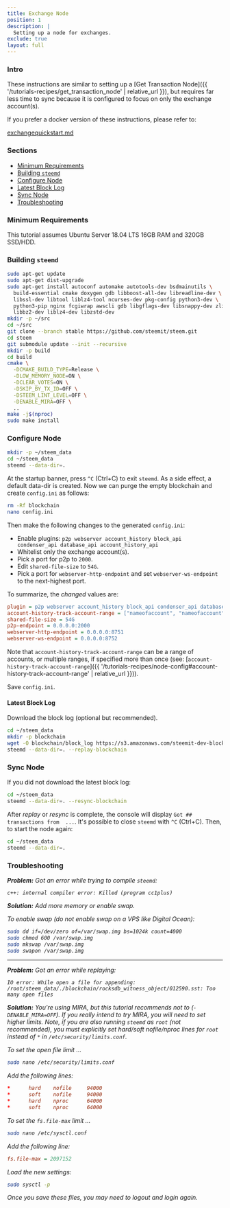 ```yaml
---
title: Exchange Node
position: 1
description: |
  Setting up a node for exchanges.
exclude: true
layout: full
---
```


### Intro

These instructions are similar to setting up a [Get Transaction Node]({{ '/tutorials-recipes/get_transaction_node' | relative_url }}), but requires far less time to sync because it is configured to focus on only the exchange account(s).

If you prefer a docker version of these instructions, please refer to:

[exchangequickstart.md](https://github.com/steemit/steem/blob/master/doc/exchangequickstart.md)

### Sections

* [Minimum Requirements](#minimum-requirements)
* [Building `steemd`](#building-steemd)
* [Configure Node](#configure-node)
* [Latest Block Log](#latest-block-log)
* [Sync Node](#sync-node)
* [Troubleshooting](#troubleshooting)

### Minimum Requirements

This tutorial assumes Ubuntu Server 18.04 LTS 16GB RAM and 320GB SSD/HDD.

### Building `steemd`

```bash
sudo apt-get update
sudo apt-get dist-upgrade
sudo apt-get install autoconf automake autotools-dev bsdmainutils \
  build-essential cmake doxygen gdb libboost-all-dev libreadline-dev \
  libssl-dev libtool liblz4-tool ncurses-dev pkg-config python3-dev \
  python3-pip nginx fcgiwrap awscli gdb libgflags-dev libsnappy-dev zlib1g-dev \
  libbz2-dev liblz4-dev libzstd-dev
mkdir -p ~/src
cd ~/src
git clone --branch stable https://github.com/steemit/steem.git
cd steem
git submodule update --init --recursive
mkdir -p build
cd build
cmake \
  -DCMAKE_BUILD_TYPE=Release \
  -DLOW_MEMORY_NODE=ON \
  -DCLEAR_VOTES=ON \
  -DSKIP_BY_TX_ID=OFF \
  -DSTEEM_LINT_LEVEL=OFF \
  -DENABLE_MIRA=OFF \
  ..
make -j$(nproc)
sudo make install
```

### Configure Node

```bash
mkdir -p ~/steem_data
cd ~/steem_data
steemd --data-dir=.
```

At the startup banner, press `^C` (Ctrl+C) to exit `steemd`.  As a side effect, a default data-dir is created.  Now we can purge the empty blockchain and create `config.ini` as follows:

```bash
rm -Rf blockchain
nano config.ini
```

Then make the following changes to the generated `config.ini`:

* Enable plugins: `p2p webserver account_history block_api condenser_api database_api account_history_api`
* Whitelist only the exchange account(s).
* Pick a port for p2p to `2000`.
* Edit `shared-file-size` to `54G`.
* Pick a port for `webserver-http-endpoint` and set `webserver-ws-endpoint` to the next-highest port.

To summarize, the *changed* values are:

```ini
plugin = p2p webserver account_history block_api condenser_api database_api account_history_api
account-history-track-account-range = ["nameofaccount", "nameofaccount"]
shared-file-size = 54G
p2p-endpoint = 0.0.0.0:2000
webserver-http-endpoint = 0.0.0.0:8751
webserver-ws-endpoint = 0.0.0.0:8752
```

Note that `account-history-track-account-range` can be a range of accounts, or multiple ranges, if specified more than once (see: [`account-history-track-account-range`]({{ '/tutorials-recipes/node-config#account-history-track-account-range' | relative_url }})).

Save `config.ini`.

#### Latest Block Log

Download the block log (optional but recommended).

```bash
cd ~/steem_data
mkdir -p blockchain
wget -O blockchain/block_log https://s3.amazonaws.com/steemit-dev-blockchainstate/block_log-latest
steemd --data-dir=. --replay-blockchain
```

### Sync Node

If you did not download the latest block log:

```bash
cd ~/steem_data
steemd --data-dir=. --resync-blockchain
```

After *replay* or *resync* is complete, the console will display `Got ## transactions from  ...`.  It's possible to close `steemd` with `^C` (Ctrl+C).  Then, to start the node again:

```bash
cd ~/steem_data
steemd --data-dir=.
```

### Troubleshooting<a style="float: right" href="#sections"><i class="fas fa-chevron-up fa-sm" /></a>

**Problem:** Got an error while trying to compile `steemd`:

`c++: internal compiler error: Killed (program cc1plus)`

**Solution:** Add more memory or enable swap.

To enable swap (do not enable swap on a VPS like Digital Ocean):

```bash
sudo dd if=/dev/zero of=/var/swap.img bs=1024k count=4000
sudo chmod 600 /var/swap.img
sudo mkswap /var/swap.img
sudo swapon /var/swap.img
```

---

**Problem:** Got an error while replaying:

`IO error: While open a file for appending: /root/steem_data/./blockchain/rocksdb_witness_object/012590.sst: Too many open files`

**Solution:** You're using MIRA, but this tutorial recommends *not* to (`-DENABLE_MIRA=OFF`).  If you really *intend* to try MIRA, you will need to set higher limits.  Note, if you are also running `steemd` as `root` (not recommended), you must explicitly set hard/soft nofile/nproc lines for `root` instead of `*` in `/etc/security/limits.conf`.

To set the open file limit ...

```bash
sudo nano /etc/security/limits.conf
```

Add the following lines:

```conf
*      hard    nofile     94000
*      soft    nofile     94000
*      hard    nproc      64000
*      soft    nproc      64000
```

To set the `fs.file-max` limit ...

```bash
sudo nano /etc/sysctl.conf
```

Add the following line:

```ini
fs.file-max = 2097152
```

Load the new settings:

```bash
sudo sysctl -p
```

Once you save these files, you may need to logout and login again.
